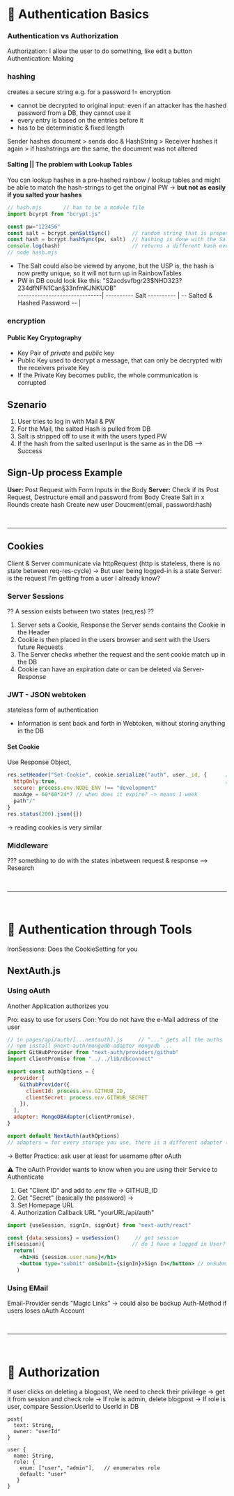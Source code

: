 # 👶 Authentication Basics

### Authentication vs Authorization
Authorization: I allow the user to do something, like edit a button
Authentication: Making 

### hashing
creates a secure string e.g. for a password  != encryption
* cannot be decrypted to original input: even if an attacker has the hashed password from a DB, they cannot use it
* every entry is based on the entries before it
* has to be deterministic & fixed length

Sender hashes document > sends doc & HashString > Receiver hashes it again > if hashstrings are the same, the document was not altered

#### Salting || The problem with Lookup Tables
You can lookup hashes in a pre-hashed rainbow / lookup tables and might be able to match the hash-strings to get the original PW
-> **but not as easily if you salted your hashes**

```jsx
// hash.mjs       // has to be a module file
import bcyrpt from "bcrypt.js"

const pw="123456"
const salt = bcrypt.genSaltSync()       // random string that is prepended to the hash
const hash = bcrypt.hashSync(pw, salt)  // hashing is done with the Salt
console.log(hash)                       // returns a different hash everytime, since the Salt is always different 
// node hash.mjs
```

* The Salt could also be viewed by anyone, but the USP is, the hash is now pretty unique, so it will not turn up in RainbowTables
* PW in DB could look like this:  "S2acdsvfbgr23$NHD323?234dfNFN1Can§33nfmKJNKUOB" <br>
------------------------------| ---------- Salt ---------- | -- Salted & Hashed Password -- |

### encryption
#### Public Key Cryptography
* Key Pair of *private* and *public* key
* Public Key used to decrypt a message, that can only be decrypted with the receivers private Key
* If the Private Key becomes public, the whole communication is corrupted


## Szenario
1. User tries to log in with Mail & PW
2. For the Mail, the salted Hash is pulled from DB
3. Salt is stripped off to use it with the users typed PW
4. If the hash from the salted userInput is the same as in the DB --> Success


## Sign-Up process Example
**User:**
Post Request with Form Inputs in the Body
**Server:**
Check if its Post Request, Destructure email and password from Body
Create Salt in x Rounds
create hash
Create new user Doucment{email, password:hash)


<br>

------------------------

## Cookies
Client & Server communicate via httpRequest (http is stateless, there is no state between req-res-cycle)
-> But user being logged-in is a state
Server: is the request I'm getting from a user I already know?

### Server Sessions
?? A session exists between two states (req,res) ??
1. Server sets a Cookie, Response the Server sends contains the Cookie in the Header
2. Cookie is then placed in the users browser and sent with the Users future Requests
3. The Server checks whether the request and the sent cookie match up in the DB
4. Cookie can have an expiration date or can be deleted via Server-Response

### JWT - JSON webtoken
stateless form of authentication
* Information is sent back and forth in Webtoken, without storing anything in the DB

#### Set Cookie
Use Response Object, 
```jsx
res.setHeader("Set-Cookie", cookie.serialize("auth", user._id, {      // name of cookie, value
  httpOnly:true,                                                      // configure 
  secure: process.env.NODE_ENV !== "development"
  maxAge = 60*60*24*7 // when does it expire? -> means 1 week
  path"/"
}
res.status(200).json({})
```
-> reading cookies is very similar


### Middleware
??? something to do with the states inbetween request & response
--> Research 

<br>

---------------------

<br>

# 🚀 Authentication through Tools
IronSessions: Does the CookieSetting for you

## NextAuth.js
### Using oAuth
Another Application authorizes you

Pro: easy to use for users
Con: You do not have the e-Mail address of the user

```jsx
// in pages/api/auth/[...nextauth].js     // "..." gets all the auths
// npm install @next-auth/mongodb-adapter mongodb ...
import GitHubProvider from "next-auth/providers/github"
import clientPromise from "../../lib/dbconnect"

export const authOptions = {
  provider:[
    GithubProvider({
      clientId: process.env.GITHUB_ID,
      clientSecret: process.env.GITHUB_SECRET
    }),
  ],
  adapter: MongoDBAdapter(clientPromise),
}  

export default NextAuth(authOptions)
// adapters = for every storage you use, there is a different adapter (postgresql, mongo, ...)
```
-> Better Practice: ask user at least for username after oAuth

⚠️ The oAuth Provider wants to know when you are using their Service to Authenticate
1. Get "Client ID" and add to .env file -> GITHUB_ID
2. Get "Secret" (basically the password) -> 
3. Set Homepage URL
4. Authorization Callback URL "yourURL/api/auth"

```jsx
import {useSession, signIn, signOut} from "next-auth/react"

const {data:sessions} = useSession()     // get session
if(session){                            // do I have a logged in User?
  return(
    <h1>Hi {session.user.name}</h1>
    <button type="submit" onSubmit={signIn}>Sign In</button> // onSubmit calls the SignIn function from next-auth
   )
```


### Using EMail
Email-Provider sends "Magic Links"
-> could also be backup Auth-Method if users loses oAuth Account

<br>

---------------

<br>

# 🚫 Authorization
If user clicks on deleting a blogpost, We need to check their privilege
-> get it from session and check role
-> If role is admin, delete blogpost
-> If role is user, compare Session.UserId to UserId in DB

```
post{
  text: String,
  owner: "userId"
}

user {
  name: String,
  role: {
    enum: ["user", "admin"],   // enumerates role
    default: "user"
   }
}
```


